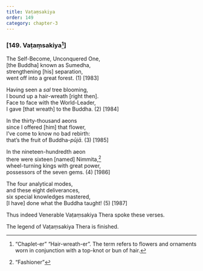 ```yaml
---
title: Vaṭaṃsakiya
order: 149
category: chapter-3
---
```


### \[149. Vaṭaṃsakiya[^1]\]

The Self-Become, Unconquered One,  
\[the Buddha\] known as Sumedha,  
strengthening \[his\] separation,  
went off into a great forest. (1) \[1983\]

Having seen a *sal* tree blooming,  
I bound up a hair-wreath \[right then\].  
Face to face with the World-Leader,  
I gave \[that wreath\] to the Buddha. (2) \[1984\]

In the thirty-thousand aeons  
since I offered \[him\] that flower,  
I’ve come to know no bad rebirth:  
that’s the fruit of Buddha-*pūjā*. (3) \[1985\]

In the nineteen-hundredth aeon  
there were sixteen \[named\] Nimmita,[^2]  
wheel-turning kings with great power,  
possessors of the seven gems. (4) \[1986\]

The four analytical modes,  
and these eight deliverances,  
six special knowledges mastered,  
\[I have\] done what the Buddha taught! (5) \[1987\]

Thus indeed Venerable Vaṭaṃsakiya Thera spoke these verses.

The legend of Vaṭaṃsakiya Thera is finished.

[^1]: “Chaplet-er” “Hair-wreath-er”. The term refers to flowers and ornaments worn in conjunction with a top-knot or bun of hair.

[^2]: “Fashioner”
